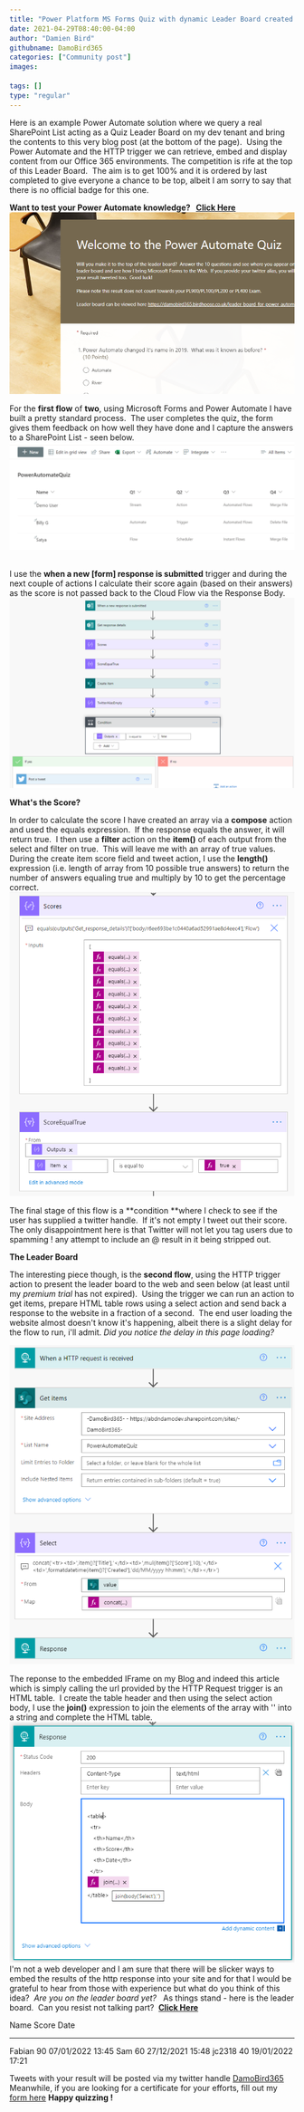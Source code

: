 ```yaml
---
title: "Power Platform MS Forms Quiz with dynamic Leader Board created using Power Automate and HTTP Trigger"
date: 2021-04-29T08:40:00-04:00
author: "Damien Bird"
githubname: DamoBird365
categories: ["Community post"]
images:

tags: []
type: "regular"
---
```


Here is an example Power Automate solution where we query a real
SharePoint List acting as a Quiz Leader Board on my dev tenant and bring
the contents to this very blog post (at the bottom of the page).  Using
the Power Automate and the HTTP trigger we can retrieve, embed and
display content from our Office 365 environments.
The competition is rife at the top of this Leader Board.  The aim is to
get 100% and it is ordered by last completed to give everyone a chance
to be top, albeit I am sorry to say that there is no official badge for
this one.

**Want to test your Power Automate knowledge?   [Click
Here](https://forms.office.com/pages/responsepage.aspx?id=0QHJFmOXsUmWHGzXAfXQ92JiZGxvT_tLiMeGs9ElLKxUQ1RRWFpGSEtVTjFDQ0QwNU1FUlkzSDlKMC4u)**
![DamoBird365_0-1619726369840.png](images/DamoBird365_0-1619726369840.png)

For the **first flow** of **two**, using Microsoft Forms and Power
Automate I have built a pretty standard process.  The user completes the
quiz, the form gives them feedback on how well they have done and I
capture the answers to a SharePoint List - seen below.
![DamoBird365_0-1619730541847.png](images/DamoBird365_0-1619730541847.png)
 

I use the **when a new \[form\] response is submitted** trigger and
during the next couple of actions I calculate their score again (based
on their answers) as the score is not passed back to the Cloud Flow via
the Response Body.
![DamoBird365_1-1619726475005.png](images/DamoBird365_1-1619726475005.png)

**What's the Score?**

In order to calculate the score I have created an array via a
**compose** action and used the equals expression.  If the response
equals the answer, it will return true.  I then use a **filter** action
on the **item()** of each output from the select and filter on true. 
This will leave me with an array of true values.  During the create item
score field and tweet action, I use the **length()** expression (i.e.
length of array from 10 possible true answers) to return the number of
answers equaling true and multiply by 10 to get the percentage correct.
![DamoBird365_2-1619726584442.png](images/DamoBird365_2-1619726584442.png)

The final stage of this flow is a **condition **where I check to see if
the user has supplied a twitter handle.  If it's not empty I tweet out
their score.  The only disappointment here is that Twitter will not let
you tag users due to
spamming !
 any attempt to include an @ result in it being
stripped out.

**The Leader Board**

The interesting piece though, is the **second flow**, using the HTTP
trigger action to present the leader board to the web and seen below (at
least until my *premium trial* has not expired).  Using the trigger we
can run an action to get items, prepare HTML table rows using a select
action and send back a response to the website in a fraction of a
second.  The end user loading the website almost doesn't know it's
happening, albeit there is a slight delay for the flow to run, i'll
admit. *Did you notice the delay in this page loading?*

![DamoBird365_3-1619727062254.png](images/DamoBird365_3-1619727062254.png)

The reponse to the embedded IFrame on my Blog and indeed this article
which is simply calling the url provided by the HTTP Request trigger is
an HTML table.  I create the table header and then using the select
action body, I use the **join()** expression to join the elements of the
array with '' into a string and complete the HTML table.
![DamoBird365_4-1619727245209.png](images/DamoBird365_4-1619727245209.png)
I'm not a web developer and I am sure that there will be slicker ways
to embed the results of the http response into your site and for that I
would be grateful to hear from those with experience but what do you
think of this idea?  *Are you on the leader board yet?*  
As things stand - here is the leader board.  Can you resist not talking
part?  **[Click
Here](https://forms.office.com/pages/responsepage.aspx?id=0QHJFmOXsUmWHGzXAfXQ92JiZGxvT_tLiMeGs9ElLKxUQ1RRWFpGSEtVTjFDQ0QwNU1FUlkzSDlKMC4u)**

  Name     Score   Date
  -------- ------- ------------------
  Fabian   90      07/01/2022 13:45
  Sam      60      27/12/2021 15:48
  jc2318   40      19/01/2022 17:21



Tweets with your result will be posted via my twitter handle
[DamoBird365](https://twitter.com/DamoBird365)
Meanwhile, if you are looking for a certificate for your efforts, fill
out my [form
here](https://forms.office.com/Pages/ResponsePage.aspx?id=0QHJFmOXsUmWHGzXAfXQ92JiZGxvT_tLiMeGs9ElLKxURVQ0WkgwUkdPRVRWOUVDNkJUTE5CRUYzTy4u)
**Happy
quizzing !**
